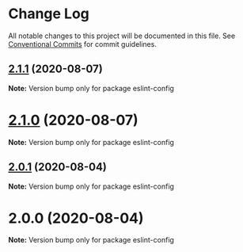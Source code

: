 # Change Log

All notable changes to this project will be documented in this file.
See [Conventional Commits](https://conventionalcommits.org) for commit guidelines.

## [2.1.1](https://github.com/codeday/eslint-config/compare/v2.1.0...v2.1.1) (2020-08-07)

**Note:** Version bump only for package eslint-config





# [2.1.0](https://github.com/codeday/eslint-config/compare/v2.0.1...v2.1.0) (2020-08-07)

**Note:** Version bump only for package eslint-config





## [2.0.1](https://github.com/codeday/eslint-config/compare/v2.0.0...v2.0.1) (2020-08-04)

**Note:** Version bump only for package eslint-config





# 2.0.0 (2020-08-04)

**Note:** Version bump only for package eslint-config
